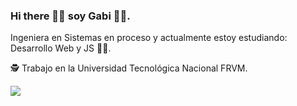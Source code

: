 ### Hi there 👋🏼 soy Gabi 👩🏻.

Ingeniera en Sistemas en proceso y actualmente estoy estudiando: Desarrollo Web y JS 💪🏼.

🕵 Trabajo en la Universidad Tecnológica Nacional FRVM. 

<!--
**gabrielaperez86/gabrielaperez86** is a ✨ _special_ ✨ repository because its `README.md` (this file) appears on your GitHub profile.

Here are some ideas to get you started:

- 🔭 I’m currently working on ...
- 🌱 I’m currently learning ...
- 👯 I’m looking to collaborate on ...
- 🤔 I’m looking for help with ...
- 💬 Ask me about ...
- 📫 How to reach me: ...
- 😄 Pronouns: ...
- ⚡ Fun fact: ...
-->
<img src="https://github.com/sanbragone/rafaballerini/blob/output/github-contribution-grid-snake.svg" />
